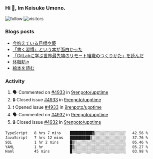 ### Hi 👋, Im Keisuke Umeno.

<!--
**9renpoto/9renpoto** is a ✨ _special_ ✨ repository because its `README.md` (this file) appears on your GitHub profile.

Here are some ideas to get you started:

- 🔭 I’m currently working on ...
- 🌱 I’m currently learning ...
- 👯 I’m looking to collaborate on ...
- 🤔 I’m looking for help with ...
- 💬 Ask me about ...
- 📫 How to reach me: ...
- 😄 Pronouns: ...
- ⚡ Fun fact: ...
-->

![follow](https://img.shields.io/github/followers/9renpoto?label=Follow&style=social)
![visitors](https://komarev.com/ghpvc/?username=9renpoto&label=Profile%20views&color=0e75b6&style=flat)

### Blogs posts

<!-- BLOG-POST-LIST:START -->
- [今抱えている目標や夢](https://9renpoto.win/entry/2024/12/02/objective)
- [「書く習慣」という本が面白かった](https://9renpoto.win/entry/2024/11/11/leave_a_feeling_sad)
- [「GitLabに学ぶ世界最先端のリモート組織のつくりかた」を読んだ](https://9renpoto.win/entry/2024/09/10/remote_organization)
- [体脂肪↗](https://9renpoto.win/entry/2024/08/12/gaining_fat)
- [絵本を読む](https://9renpoto.win/entry/2024/07/26/picture_book)
<!-- BLOG-POST-LIST:END -->

### Activity

<!--START_SECTION:activity-->
1. 🗣 Commented on [#4933](https://github.com/9renpoto/upptime/issues/4933#issuecomment-2562027627) in [9renpoto/upptime](https://github.com/9renpoto/upptime)
2. 🔒 Closed issue [#4933](https://github.com/9renpoto/upptime/issues/4933) in [9renpoto/upptime](https://github.com/9renpoto/upptime)
3. ❗ Opened issue [#4933](https://github.com/9renpoto/upptime/issues/4933) in [9renpoto/upptime](https://github.com/9renpoto/upptime)
4. 🗣 Commented on [#4932](https://github.com/9renpoto/upptime/issues/4932#issuecomment-2562016244) in [9renpoto/upptime](https://github.com/9renpoto/upptime)
5. 🔒 Closed issue [#4932](https://github.com/9renpoto/upptime/issues/4932) in [9renpoto/upptime](https://github.com/9renpoto/upptime)
<!--END_SECTION:activity-->

<!--START_SECTION:waka-->

```txt
TypeScript   8 hrs 7 mins    ██████████▓░░░░░░░░░░░░░░   42.56 %
JavaScript   7 hrs 12 mins   █████████▒░░░░░░░░░░░░░░░   37.76 %
SQL          1 hr 2 mins     █▒░░░░░░░░░░░░░░░░░░░░░░░   05.46 %
YAML         1 hr            █▒░░░░░░░░░░░░░░░░░░░░░░░   05.27 %
Haml         45 mins         █░░░░░░░░░░░░░░░░░░░░░░░░   03.98 %
```

<!--END_SECTION:waka-->
